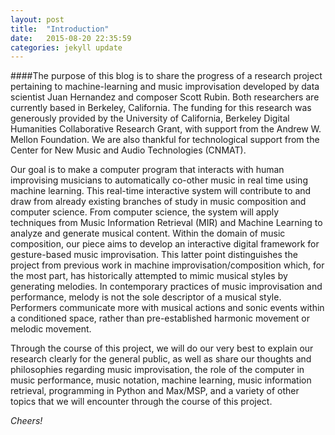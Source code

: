 ```yaml
---
layout: post
title:  "Introduction"
date:   2015-08-20 22:35:59
categories: jekyll update
---
```

####The purpose of this blog is to share the progress of a research project pertaining to machine-learning and music improvisation developed by data scientist Juan Hernandez and composer Scott Rubin. Both researchers are currently based in Berkeley, California. The funding for this research was generously provided by the University of California, Berkeley Digital Humanities Collaborative Research Grant, with support from the Andrew W. Mellon Foundation. We are also thankful for technological support from the Center for New Music and Audio Technologies (CNMAT).

Our goal is to make a computer program that interacts with human improvising musicians to automatically co-other music in real time using machine learning. This real-time interactive system will contribute to and draw from already existing branches of study in music composition and computer science. From computer science, the system will apply techniques from Music Information Retrieval (MIR) and Machine Learning to analyze and generate musical content. Within the domain of music composition, our piece aims to develop an interactive digital framework for gesture-based music improvisation. This latter point distinguishes the project from previous work in machine improvisation/composition which, for the most part, has historically attempted to mimic musical styles by generating melodies. In contemporary practices of music improvisation and performance, melody is not the sole descriptor of a musical style. Performers communicate more with musical actions and sonic events within a conditioned space, rather than pre-established harmonic movement or melodic movement.

Through the course of this project, we will do our very best to explain our research clearly for the general public, as well as share our thoughts and philosophies regarding music improvisation, the role of the computer in music performance, music notation, machine learning, music information retrieval, programming in Python and Max/MSP, and a variety of other topics that we will encounter through the course of this project. 

_Cheers!_
